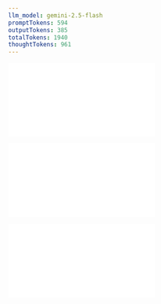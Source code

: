 ```yaml
---
llm_model: gemini-2.5-flash
promptTokens: 594
outputTokens: 385
totalTokens: 1940
thoughtTokens: 961
---
```


![@](steps/_.2dc58d26.md)

![@](steps/stylize.f0bb988f.md)

![@](steps/response.d8cac499.md)